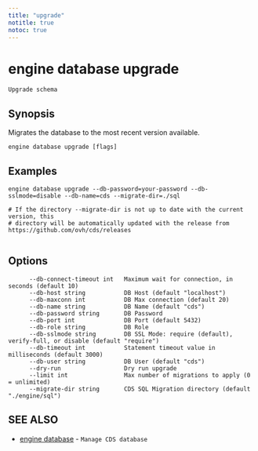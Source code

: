 ```yaml
---
title: "upgrade"
notitle: true
notoc: true
---
```

# engine database upgrade

`Upgrade schema`

## Synopsis

Migrates the database to the most recent version available.

```
engine database upgrade [flags]
```

## Examples

```
engine database upgrade --db-password=your-password --db-sslmode=disable --db-name=cds --migrate-dir=./sql

# If the directory --migrate-dir is not up to date with the current version, this
# directory will be automatically updated with the release from https://github.com/ovh/cds/releases
	
```

## Options

```
      --db-connect-timeout int   Maximum wait for connection, in seconds (default 10)
      --db-host string           DB Host (default "localhost")
      --db-maxconn int           DB Max connection (default 20)
      --db-name string           DB Name (default "cds")
      --db-password string       DB Password
      --db-port int              DB Port (default 5432)
      --db-role string           DB Role
      --db-sslmode string        DB SSL Mode: require (default), verify-full, or disable (default "require")
      --db-timeout int           Statement timeout value in milliseconds (default 3000)
      --db-user string           DB User (default "cds")
      --dry-run                  Dry run upgrade
      --limit int                Max number of migrations to apply (0 = unlimited)
      --migrate-dir string       CDS SQL Migration directory (default "./engine/sql")
```

## SEE ALSO

* [engine database](/docs/components/engine/database/)	 - `Manage CDS database`

